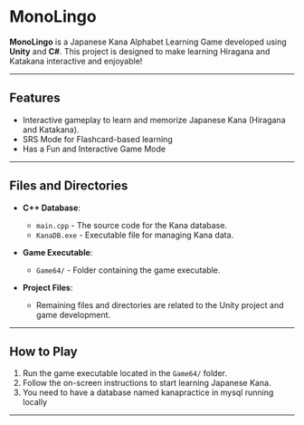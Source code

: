 # MonoLingo

**MonoLingo** is a Japanese Kana Alphabet Learning Game developed using **Unity** and **C#**. This project is designed to make learning Hiragana and Katakana interactive and enjoyable!

---

## Features

- Interactive gameplay to learn and memorize Japanese Kana (Hiragana and Katakana).
- SRS Mode for Flashcard-based learning
- Has a Fun and Interactive Game Mode
---

## Files and Directories

- **C++ Database**:
  - `main.cpp` - The source code for the Kana database.
  - `KanaDB.exe` - Executable file for managing Kana data.
  
- **Game Executable**:
  - `Game64/` - Folder containing the game executable.

- **Project Files**:
  - Remaining files and directories are related to the Unity project and game development.

---

## How to Play

1. Run the game executable located in the `Game64/` folder.
2. Follow the on-screen instructions to start learning Japanese Kana.
3. You need to have a database named kanapractice in mysql running locally

---
